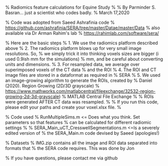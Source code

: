% Radiomics feature calculations for Equine Study
%
% By Parminder S. Basran... just a scientist who codes badly.
% March 17,2020


% Code was adopted from Saeed Ashrafinia code
% https://github.com/ashrafinia/SERA/tree/master/Datae/master/Data
% also available via Dr Arman Rahim's lab
% https://rahimlab.com/software/sera/

% Here are the basic steps 
% 1. We use the radiomics platform described above
% 2. The radiomics platform blows up for very small image resolutions. So,
% we simply trick it into thinking voxels sizes are bigger (i used 0.9ish mm for the simulations)
% mm, and be careful about converting units and dimensions. 
% 3. For resampled data, we average over superimposed voxels of the CT data
% and the ROI
% 4. The ROI and CT image files are stored in a dataformat as required in
% SERA
% 5. We used an image-growing algorithm to generate the ROIs, created by
% Daniel (2020). Region Growing (2D/3D grayscale) 
% https://www.mathworks.com/matlabcentral/fileexchange/32532-region-growing-2d-3d-grayscale)
% MATLAB Central File Exchange
% 
% ROIs were generated AFTER CT data was resampled.
% 
% If you run this code, please edit your paths and create your voxel.xlsx file.
% 



% Code used
% RunMultipleSims.m <= Does what you think. Set parameters so that features
% can be calculated for different radiomic settings
%
% SERA_Main_uCT_CresswellSegmentations.m <=Is a severely edited version of
% the SERA_Main.m code devised by Saeed (apologies!)

% Datasets
% IMG.zip contains all the image and ROI data separated into formats that
% the SERA code requires. This was done by Jon 

% If you have questions, please contact me via github
